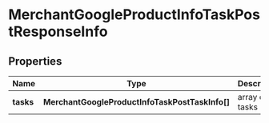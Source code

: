 # MerchantGoogleProductInfoTaskPostResponseInfo

## Properties

| Name | Type | Description | Notes |
|------------ | ------------- | ------------- | -------------|
**tasks** | **MerchantGoogleProductInfoTaskPostTaskInfo[]** | array of tasks |[optional]|